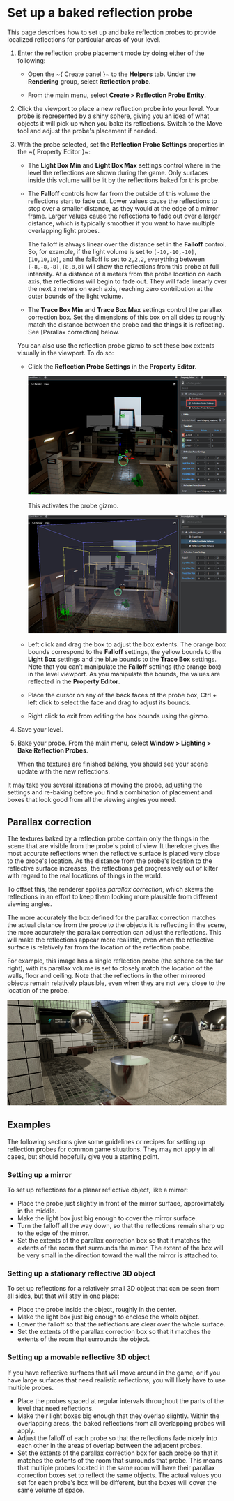 # Set up a baked reflection probe

This page describes how to set up and bake reflection probes to provide localized reflections for particular areas of your level.

1.	Enter the reflection probe placement mode by doing either of the following:

	-	Open the ~{ Create panel }~ to the **Helpers** tab. Under the **Rendering** group, select **Reflection probe**.

	-	From the main menu, select **Create > Reflection Probe Entity**.

1.	Click the viewport to place a new reflection probe into your level. Your probe is represented by a shiny sphere, giving you an idea of what objects it will pick up when you bake its reflections. Switch to the Move tool and adjust the probe's placement if needed.

1.	With the probe selected, set the **Reflection Probe Settings** properties in the ~{ Property Editor }~:

	-	The **Light Box Min** and **Light Box Max** settings control where in the level the reflections are shown during the game. Only surfaces inside this volume will be lit by the reflections baked for this probe.

	-	The **Falloff** controls how far from the outside of this volume the reflections start to fade out. Lower values cause the reflections to stop over a smaller distance, as they would at the edge of a mirror frame. Larger values cause the reflections to fade out over a larger distance, which is typically smoother if you want to have multiple overlapping light probes.

		The falloff is always linear over the distance set in the **Falloff** control. So, for example, if the light volume is set to `[-10,-10,-10],[10,10,10]`, and the falloff is set to `2,2,2`, everything between `[-8,-8,-8],[8,8,8]` will show the reflections from this probe at full intensity. At a distance of `8` meters from the probe location on each axis, the reflections will begin to fade out. They will fade linearly over the next `2` meters on each axis, reaching zero contribution at the outer bounds of the light volume.

	-	The **Trace Box Min** and **Trace Box Max** settings control the parallax correction box. Set the dimensions of this box on all sides to roughly match the distance between the probe and the things it is reflecting. See [Parallax correction] below.

	You can also use the reflection probe gizmo to set these box extents visually in the viewport. To do so:

	-	Click the **Reflection Probe Settings** in the **Property Editor**.

		![](../../../images/reflection_gizmo_activate.png)

		This activates the probe gizmo.

		![](../../../images/reflection_gizmo.png)

	-	Left click and drag the box to adjust the box extents. The orange box bounds correspond to the **Falloff** settings, the yellow bounds to the **Light Box** settings and the blue bounds to the **Trace Box** settings. Note that you can’t manipulate the **Falloff** settings (the orange box) in the level viewport. As you manipulate the bounds, the values are reflected in the **Property Editor**.

	-	Place the cursor on any of the back faces of the probe box, Ctrl + left click to select the face and drag to adjust its bounds.

	-	Right click to exit from editing the box bounds using the gizmo.

1.	Save your level.

1.	Bake your probe. From the main menu, select **Window > Lighting > Bake Reflection Probes**.

	When the textures are finished baking, you should see your scene update with the new reflections.

It may take you several iterations of moving the probe, adjusting the settings and re-baking before you find a combination of placement and boxes that look good from all the viewing angles you need.

## Parallax correction

The textures baked by a reflection probe contain only the things in the scene that are visible from the probe's point of view. It therefore gives the most accurate reflections when the reflective surface is placed very close to the probe's location. As the distance from the probe's location to the reflective surface increases, the reflections get progressively out of kilter with regard to the real locations of things in the world.

To offset this, the renderer applies *parallax correction*, which skews the reflections in an effort to keep them looking more plausible from different viewing angles.

The more accurately the box defined for the parallax correction matches the actual distance from the probe to the objects it is reflecting in the scene, the more accurately the parallax correction can adjust the reflections. This will make the reflections appear more realistic, even when the reflective surface is relatively far from the location of the reflection probe.

For example, this image has a single reflection probe (the sphere on the far right), with its parallax volume is set to closely match the location of the walls, floor and ceiling. Note that the reflections in the other mirrored objects remain relatively plausible, even when they are not very close to the location of the probe.

![Parallax correction](../../../images/reflection_probes_parallax_correction.jpg)

## Examples

The following sections give some guidelines or recipes for setting up reflection probes for common game situations. They may not apply in all cases, but should hopefully give you a starting point.

### Setting up a mirror

To set up reflections for a planar reflective object, like a mirror:

-	Place the probe just slightly in front of the mirror surface, approximately in the middle.
-	Make the light box just big enough to cover the mirror surface.
-	Turn the falloff all the way down, so that the reflections remain sharp up to the edge of the mirror.
-	Set the extents of the parallax correction box so that it matches the extents of the room that surrounds the mirror. The extent of the box will be very small in the direction toward the wall the mirror is attached to.

### Setting up a stationary reflective 3D object

To set up reflections for a relatively small 3D object that can be seen from all sides, but that will stay in one place:

-	Place the probe inside the object, roughly in the center.
-	Make the light box just big enough to enclose the whole object.
-	Lower the falloff so that the reflections are clear over the whole surface.
-	Set the extents of the parallax correction box so that it matches the extents of the room that surrounds the object.

### Setting up a movable reflective 3D object

If you have reflective surfaces that will move around in the game, or if you have large surfaces that need realistic reflections, you will likely have to use multiple probes.

-	Place the probes spaced at regular intervals throughout the parts of the level that need reflections.
-	Make their light boxes big enough that they overlap slightly. Within the overlapping areas, the baked reflections from all overlapping probes will apply.
-	Adjust the falloff of each probe so that the reflections fade nicely into each other in the areas of overlap between the adjacent probes.
-	Set the extents of the parallax correction box for each probe so that it matches the extents of the room that surrounds that probe. This means that multiple probes located in the same room will have their parallax correction boxes set to reflect the same objects. The actual values you set for each probe's box will be different, but the boxes will cover the same volume of space.
